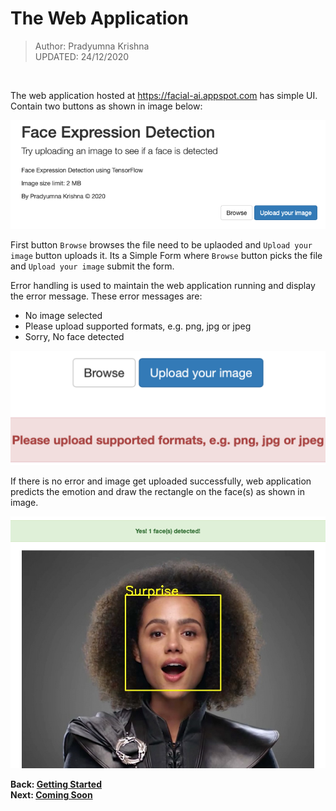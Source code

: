 # The Web Application

> Author: Pradyumna Krishna<br>
> UPDATED: 24/12/2020

<br>

The web application hosted at <https://facial-ai.appspot.com> has simple UI. Contain two buttons as shown in image below:

<p align="center">
    <img alt="Web App" src="img/Web%20App.png">
</p>

First button `Browse` browses the file need to be uplaoded and `Upload your image` button uploads it. Its a Simple Form where `Browse` button picks the file and `Upload your image` submit the form.

Error handling is used to maintain the web application running and display the error message. These error messages are:
- No image selected
- Please upload supported formats, e.g. png, jpg or jpeg
- Sorry, No face detected

<p align="center">
    <img alt="An Error" src="img/Error%20Message.png">
</p>

If there is no error and image get uploaded successfully, web application predicts the emotion and draw the rectangle on the face(s) as shown in image.

<p align="center">
    <img alt="Prediction" src="img/Prediction.png">
</p>

**Back: [Getting Started](Getting%20Started.md)**<br>
**Next: [Coming Soon](#)**